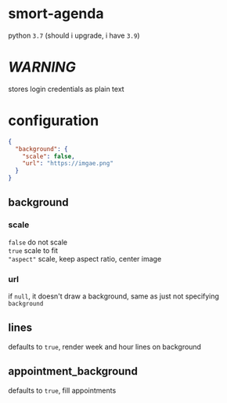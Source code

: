 # smort-agenda
python `3.7` (should i upgrade, i have `3.9`)

# *WARNING*
stores login credentials as plain text

# configuration

```json
{
  "background": {
    "scale": false,
    "url": "https://imgae.png"
  }
}
```

## background
### scale
`false` do not scale\
`true` scale to fit\
`"aspect"` scale, keep aspect ratio, center image
### url
if `null`, it doesn't draw a background, same as just not specifying `background`

## lines
defaults to `true`, render week and hour lines on background

## appointment_background
defaults to `true`, fill appointments